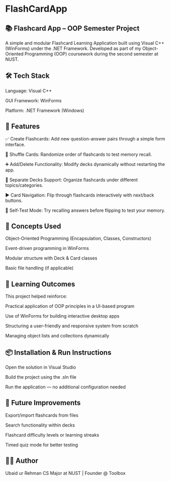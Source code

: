 # FlashCardApp
## 📚 Flashcard App – OOP Semester Project
A simple and modular Flashcard Learning Application built using Visual C++ (WinForms) under the .NET Framework. Developed as part of my Object-Oriented Programming (OOP) coursework during the second semester at NUST.

## 🛠 Tech Stack
Language: Visual C++

GUI Framework: WinForms

Platform: .NET Framework (Windows)

## 🚀 Features
✅ Create Flashcards: Add new question-answer pairs through a simple form interface.

🔄 Shuffle Cards: Randomize order of flashcards to test memory recall.

➕ Add/Delete Functionality: Modify decks dynamically without restarting the app.

📁 Separate Decks Support: Organize flashcards under different topics/categories.

▶️ Card Navigation: Flip through flashcards interactively with next/back buttons.

🧠 Self-Test Mode: Try recalling answers before flipping to test your memory.

## 🧩 Concepts Used
Object-Oriented Programming (Encapsulation, Classes, Constructors)

Event-driven programming in WinForms

Modular structure with Deck & Card classes

Basic file handling (if applicable)

## 🧠 Learning Outcomes
This project helped reinforce:

Practical application of OOP principles in a UI-based program

Use of WinForms for building interactive desktop apps

Structuring a user-friendly and responsive system from scratch

Managing object lists and collections dynamically

## 📦 Installation & Run Instructions
Open the solution in Visual Studio

Build the project using the .sln file

Run the application — no additional configuration needed

## 📌 Future Improvements
Export/import flashcards from files

Search functionality within decks

Flashcard difficulty levels or learning streaks

Timed quiz mode for better testing

## 👨‍💻 Author
Ubaid ur Rehman
CS Major at NUST | Founder @ Toolbox
